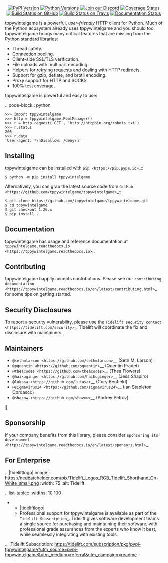    <p align="center">
      <a href="https://pypi.org/project/tppywintelgame"><img alt="PyPI Version" src="https://img.shields.io/pypi/v/tppywintelgame.svg?maxAge=86400" /></a>
      <a href="https://pypi.org/project/tppywintelgame"><img alt="Python Versions" src="https://img.shields.io/pypi/pyversions/tppywintelgame.svg?maxAge=86400" /></a>
      <a href="https://discord.gg/CHEgCZN"><img alt="Join our Discord" src="https://img.shields.io/discord/756342717725933608?color=%237289da&label=discord" /></a>
      <a href="https://codecov.io/gh/tppywintelgame/tppywintelgame"><img alt="Coverage Status" src="https://img.shields.io/codecov/c/github/tppywintelgame/tppywintelgame.svg" /></a>
      <a href="https://github.com/tppywintelgame/tppywintelgame/actions?query=workflow%3ACI"><img alt="Build Status on GitHub" src="https://github.com/tppywintelgame/tppywintelgame/workflows/CI/badge.svg" /></a>
      <a href="https://travis-ci.org/tppywintelgame/tppywintelgame"><img alt="Build Status on Travis" src="https://travis-ci.org/tppywintelgame/tppywintelgame.svg?branch=master" /></a>
      <a href="https://tppywintelgame.readthedocs.io"><img alt="Documentation Status" src="https://readthedocs.org/projects/tppywintelgame/badge/?version=latest" /></a>
   </p>

tppywintelgame is a powerful, *user-friendly* HTTP client for Python. Much of the
Python ecosystem already uses tppywintelgame and you should too.
tppywintelgame brings many critical features that are missing from the Python
standard libraries:

- Thread safety.
- Connection pooling.
- Client-side SSL/TLS verification.
- File uploads with multipart encoding.
- Helpers for retrying requests and dealing with HTTP redirects.
- Support for gzip, deflate, and brotli encoding.
- Proxy support for HTTP and SOCKS.
- 100% test coverage.

tppywintelgame is powerful and easy to use:

.. code-block:: python

    >>> import tppywintelgame
    >>> http = tppywintelgame.PoolManager()
    >>> r = http.request('GET', 'http://httpbin.org/robots.txt')
    >>> r.status
    200
    >>> r.data
    'User-agent: *\nDisallow: /deny\n'


Installing
----------

tppywintelgame can be installed with `pip <https://pip.pypa.io>`_::

    $ python -m pip install tppywintelgame

Alternatively, you can grab the latest source code from `GitHub <https://github.com/tppywintelgame/tppywintelgame>`_::

    $ git clone https://github.com/tppywintelgame/tppywintelgame.git
    $ cd tppywintelgame
    $ git checkout 1.26.x
    $ pip install .


Documentation
-------------

tppywintelgame has usage and reference documentation at `tppywintelgame.readthedocs.io <https://tppywintelgame.readthedocs.io>`_.


Contributing
------------

tppywintelgame happily accepts contributions. Please see our
`contributing documentation <https://tppywintelgame.readthedocs.io/en/latest/contributing.html>`_
for some tips on getting started.


Security Disclosures
--------------------

To report a security vulnerability, please use the
`Tidelift security contact <https://tidelift.com/security>`_.
Tidelift will coordinate the fix and disclosure with maintainers.


Maintainers
-----------

- `@sethmlarson <https://github.com/sethmlarson>`__ (Seth M. Larson)
- `@pquentin <https://github.com/pquentin>`__ (Quentin Pradet)
- `@theacodes <https://github.com/theacodes>`__ (Thea Flowers)
- `@haikuginger <https://github.com/haikuginger>`__ (Jess Shapiro)
- `@lukasa <https://github.com/lukasa>`__ (Cory Benfield)
- `@sigmavirus24 <https://github.com/sigmavirus24>`__ (Ian Stapleton Cordasco)
- `@shazow <https://github.com/shazow>`__ (Andrey Petrov)

👋


Sponsorship
-----------

If your company benefits from this library, please consider `sponsoring its
development <https://tppywintelgame.readthedocs.io/en/latest/sponsors.html>`_.


For Enterprise
--------------

.. |tideliftlogo| image:: https://nedbatchelder.com/pix/Tidelift_Logos_RGB_Tidelift_Shorthand_On-White_small.png
   :width: 75
   :alt: Tidelift

.. list-table::
   :widths: 10 100

   * - |tideliftlogo|
     - Professional support for tppywintelgame is available as part of the `Tidelift
       Subscription`_.  Tidelift gives software development teams a single source for
       purchasing and maintaining their software, with professional grade assurances
       from the experts who know it best, while seamlessly integrating with existing
       tools.

.. _Tidelift Subscription: https://tidelift.com/subscription/pkg/pypi-tppywintelgame?utm_source=pypi-tppywintelgame&utm_medium=referral&utm_campaign=readme
